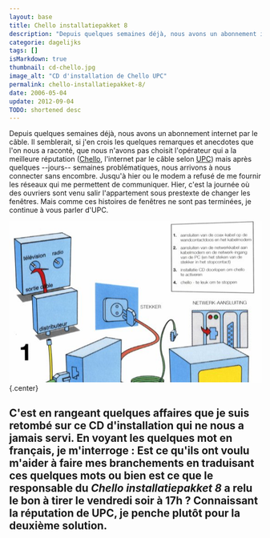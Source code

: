 ```yaml
---
layout: base
title: Chello installatiepakket 8
description: "Depuis quelques semaines déjà, nous avons un abonnement internet par le câble. Il semblerait, si j'en crois les quelques remarques et anecdotes que l'on nous"
categorie: dagelijks
tags: []
isMarkdown: true
thumbnail: cd-chello.jpg
image_alt: "CD d'installation de Chello UPC"
permalink: chello-installatiepakket-8/
date: 2006-05-04
update: 2012-09-04
TODO: shortened desc
---
```


Depuis quelques semaines déjà, nous avons un abonnement internet par le câble. Il semblerait, si j'en crois les quelques remarques et anecdotes que l'on nous a raconté, que nous n'avons pas choisit l'opérateur qui a la meilleure réputation ([Chello](http://www.chello.nl/), l'internet par le câble selon [UPC](http://www.upc.nl/)) mais après quelques --jours-- semaines problématiques, nous arrivons à nous connecter sans encombre. Jusqu'à hier ou le modem a refusé de me fournir les réseaux qui me permettent de communiquer. Hier, c'est la journée où des ouvriers sont venu salir l'appartement sous prestexte de changer les fenêtres. Mais comme ces histoires de fenêtres ne sont pas terminées, je continue à vous parler d'UPC.

![CD d'installation de Chello UPC](cd-chello.jpg){.center}

C'est en rangeant quelques affaires que je suis retombé sur ce CD d'installation qui ne nous a jamais servi. En voyant les quelques mot en français, je m'interroge : Est ce qu'ils ont voulu m'aider à faire mes branchements en traduisant ces quelques mots ou bien est ce que le responsable du *Chello installatiepakket 8* a relu le bon à tirer le vendredi soir à 17h ? Connaissant la réputation de UPC, je penche plutôt pour la deuxième solution.
---